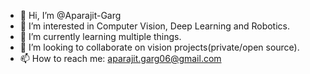 - 👋 Hi, I’m @Aparajit-Garg
- 👀 I’m interested in Computer Vision, Deep Learning and Robotics.
- 🌱 I’m currently learning multiple things.
- 💞️ I’m looking to collaborate on vision projects(private/open source).
- 📫 How to reach me: aparajit.garg06@gmail.com

<!---
Aparajit-Garg/Aparajit-Garg is a ✨ special ✨ repository because its `README.md` (this file) appears on your GitHub profile.
You can click the Preview link to take a look at your changes.
--->
